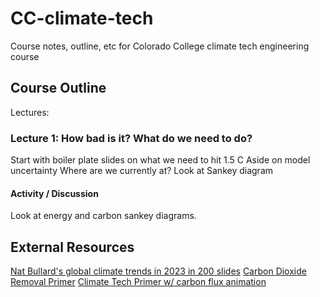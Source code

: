 # CC-climate-tech
Course notes, outline, etc for Colorado College climate tech engineering course

## Course Outline
Lectures:
### Lecture 1: How bad is it? What do we need to do?
Start with boiler plate slides on what we need to hit 1.5 C
Aside on model uncertainty
Where are we currently at? Look at Sankey diagram 
#### Activity / Discussion
Look at energy and carbon sankey diagrams.

## External Resources
[Nat Bullard's global climate trends in 2023 in 200 slides](https://www.nathanielbullard.com/presentations])
[Carbon Dioxide Removal Primer](https://cdrprimer.org/)
[Climate Tech Primer w/ carbon flux animation](https://www.climatetechnologyprimer.com/section_1/1.2)
